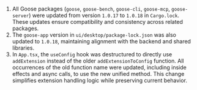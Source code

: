 1. All Goose packages (`goose`, `goose-bench`, `goose-cli`, `goose-mcp`, `goose-server`) were updated from version `1.0.17` to `1.0.18` in `Cargo.lock`. These updates ensure compatibility and consistency across related packages.
2. The `goose-app` version in `ui/desktop/package-lock.json` was also updated to `1.0.18`, maintaining alignment with the backend and shared libraries.
3. In `App.tsx`, the `useConfig` hook was destructured to directly use `addExtension` instead of the older `addExtensionToConfig` function. All occurrences of the old function name were updated, including inside effects and async calls, to use the new unified method. This change simplifies extension handling logic while preserving current behavior.
